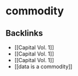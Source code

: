 # commodity



<a id="org693d792"></a>

## Backlinks

-   [[Capital Vol. 1]]
-   [[Capital Vol. 1]]
-   [[Capital Vol. 1]]
-   [[data is a commodity]]
